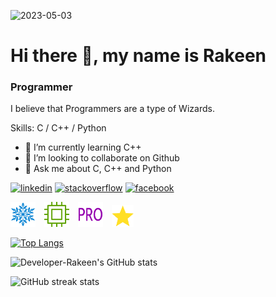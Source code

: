 ![2023-05-03](https://user-images.githubusercontent.com/126400943/236114603-d0929e12-07f0-41c6-9c20-0b57ccae6ee0.png)

<!--![Programmer](https://media.licdn.com/dms/image/D4E16AQG05L_st6P-kg/profile-displaybackgroundimage-shrink_350_1400/0/1679040091955?e=1687996800&v=beta&t=AKlPnK_TOUaiarGnLWbzOIZUsJ-XFCpAJvoLjiL7xZE)-->

# Hi there 👋, my name is Rakeen
### Programmer

I believe that Programmers are a type of Wizards.

Skills: C / C++ / Python

- 🌱 I’m currently learning C++ 
- 👯 I’m looking to collaborate on Github 
- 💬 Ask me about C, C++ and Python 


[<img src='https://cdn.jsdelivr.net/npm/simple-icons@3.0.1/icons/linkedin.svg' alt='linkedin' height='40'>](https://www.linkedin.com/in/https://www.linkedin.com/in/mushfiq-rakeen-02535726a//)  [<img src='https://cdn.jsdelivr.net/npm/simple-icons@3.0.1/icons/stackoverflow.svg' alt='stackoverflow' height='40'>](https://stackoverflow.com/users/https://stackoverflow.com/users/16128995/dragon) [<img src='https://cdn.jsdelivr.net/npm/simple-icons@3.0.1/icons/facebook.svg' alt='facebook' height='40'>](https://www.facebook.com/https://www.facebook.com/rakeen2008?mibextid=ZbWKwL) 

<a href='https://archiveprogram.github.com/'><img src='https://raw.githubusercontent.com/acervenky/animated-github-badges/master/assets/acbadge.gif' width='40' height='40'></a> <a href='https://docs.github.com/en/developers'><img src='https://raw.githubusercontent.com/acervenky/animated-github-badges/master/assets/devbadge.gif' width='40' height='40'></a> <a href='https://github.com/pricing'><img src='https://raw.githubusercontent.com/acervenky/animated-github-badges/master/assets/pro.gif' width='40' height='40'></a> <a href='https://stars.github.com/'><img src='https://raw.githubusercontent.com/acervenky/animated-github-badges/master/assets/starbadge.gif' width='35' height='35'></a> 

[![Top Langs](https://github-readme-stats.vercel.app/api/top-langs/?username=Developer-Rakeen&layout=compact)](https://github.com/anuraghazra/github-readme-stats)

![Developer-Rakeen's GitHub stats](https://github-readme-stats.vercel.app/api?username=Developer-Rakeen&show_icons=true&theme=highcontrast)

![GitHub streak stats](https://streak-stats.demolab.com/?user=Developer-Rakeen)  
